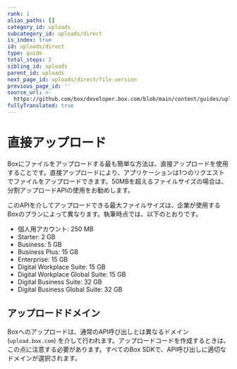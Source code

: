 ```yaml
---
rank: 1
alias_paths: []
category_id: uploads
subcategory_id: uploads/direct
is_index: true
id: uploads/direct
type: guide
total_steps: 2
sibling_id: uploads
parent_id: uploads
next_page_id: uploads/direct/file-version
previous_page_id: ''
source_url: >-
  https://github.com/box/developer.box.com/blob/main/content/guides/uploads/direct/index.md
fullyTranslated: true
---
```

# 直接アップロード

Boxにファイルをアップロードする最も簡単な方法は、直接アップロードを使用することです。直接アップロードにより、アプリケーションは1つのリクエストでファイルをアップロードできます。50MBを超えるファイルサイズの場合は、分割アップロードAPIの使用をお勧めします。

このAPIを介してアップロードできる最大ファイルサイズは、企業が使用するBoxのプランによって異なります。執筆時点では、以下のとおりです。

* 個人用アカウント: 250 MB
* Starter: 2 GB
* Business: 5 GB
* Business Plus: 15 GB
* Enterprise: 15 GB
* Digital Workplace Suite: 15 GB
* Digital Workplace Global Suite: 15 GB
* Digital Business Suite: 32 GB
* Digital Business Global Suite: 32 GB

## アップロードドメイン

Boxへのアップロードは、通常のAPI呼び出しとは異なるドメイン (`upload.box.com`) を介して行われます。アップロードコードを作成するときは、この点に注意する必要があります。すべてのBox SDKで、API呼び出しに適切なドメインが選択されます。
